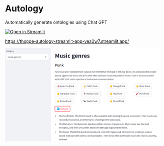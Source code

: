 # Autology
Automatically generate ontologies using Chat GPT

[![Open in Streamlit](https://static.streamlit.io/badges/streamlit_badge_black_white.svg)](https://thoppe-autology-streamlit-app-vea0w7.streamlit.app/)

https://thoppe-autology-streamlit-app-vea0w7.streamlit.app/

![](assests/screenshot_streamlit_punk.png)